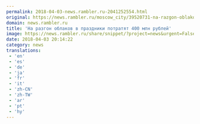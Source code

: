 ```yaml
---
permalink: 2018-04-03-news.rambler.ru-2041252554.html
original: https://news.rambler.ru/moscow_city/39520731-na-razgon-oblakov-v-prazdniki-potratyat-400-mln-rubley/
domain: news.rambler.ru
title: 'На разгон облаков в праздники потратят 400 млн рублей'
image: https://news.rambler.ru/share/snippet/?project=news&urgent=False&image=http%3A%2F%2Fnews.rambler.ru%2Fimg%2F2018%2F04%2F03225711.321273.5859.png&big=False&title=%D0%9D%D0%B0%C2%A0%D1%80%D0%B0%D0%B7%D0%B3%D0%BE%D0%BD+%D0%BE%D0%B1%D0%BB%D0%B0%D0%BA%D0%BE%D0%B2+%D0%B2%C2%A0%D0%BF%D1%80%D0%B0%D0%B7%D0%B4%D0%BD%D0%B8%D0%BA%D0%B8+%D0%BF%D0%BE%D1%82%D1%80%D0%B0%D1%82%D1%8F%D1%82+400%C2%A0%D0%BC%D0%BB%D0%BD%C2%A0%D1%80%D1%83%D0%B1%D0%BB%D0%B5%D0%B9
date: 2018-04-03 20:14:22
category: news
translations: 
 - 'en'
 - 'es'
 - 'de'
 - 'ja'
 - 'fr'
 - 'it'
 - 'zh-CN'
 - 'zh-TW'
 - 'ar'
 - 'pt'
 - 'hy'
---
```


